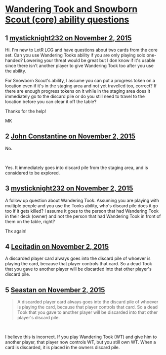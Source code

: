 # [Wandering Took and Snowborn Scout (core) ability questions](https://community.fantasyflightgames.com/topic/192649-wandering-took-and-snowborn-scout-core-ability-questions/)

## 1 [mysticknight232 on November 2, 2015](https://community.fantasyflightgames.com/topic/192649-wandering-took-and-snowborn-scout-core-ability-questions/?do=findComment&comment=1875249)

Hi. I'm new to LotR LCG and have questions about two cards from the core set. Can you use Wandering Tooks ability if you are only playing solo one-handed? Lowering your threat would be great but I don know if it's usable since there isn't another player to give Wandering Took too after you use the ability.

For Snowborn Scout's ability, I assume you can put a progress token on a location even if it's in the staging area and not yet travelled too, correct? If there are enough progress tokens on it while in the staging area does it immediately go to the discard pile or do you still need to travel to the location before you can clear it off the table?

Thanks for the help!

MK

## 2 [John Constantine on November 2, 2015](https://community.fantasyflightgames.com/topic/192649-wandering-took-and-snowborn-scout-core-ability-questions/?do=findComment&comment=1875256)

No.

 

Yes. It immediately goes into discard pile from the staging area, and is considered to be explored.

## 3 [mysticknight232 on November 2, 2015](https://community.fantasyflightgames.com/topic/192649-wandering-took-and-snowborn-scout-core-ability-questions/?do=findComment&comment=1875269)

A follow up question about Wandering Took. Assuming you are playing with multiple people and you use the Tooks ability, who's discard pile does it go too if it gets killed? I assume it goes to the person that had Wandering Took in their deck (owner) and not the person that had Wandering Took in front of them on the table, right?

Thx again!

## 4 [Lecitadin on November 2, 2015](https://community.fantasyflightgames.com/topic/192649-wandering-took-and-snowborn-scout-core-ability-questions/?do=findComment&comment=1875281)

A discarded player card always goes into the discard pile of whoever is playing the card, because that player controls that card. So a dead Took that you gave to another player will be discarded into that other player's discard pile.

## 5 [Seastan on November 2, 2015](https://community.fantasyflightgames.com/topic/192649-wandering-took-and-snowborn-scout-core-ability-questions/?do=findComment&comment=1875293)

> A discarded player card always goes into the discard pile of whoever is playing the card, because that player controls that card. So a dead Took that you gave to another player will be discarded into that other player's discard pile.

 

I believe this is incorrect. If you play Wandering Took (WT) and give him to another player, that player now controls WT, but you still own WT. When a card is discarded, it is placed in the owners discard pile.

